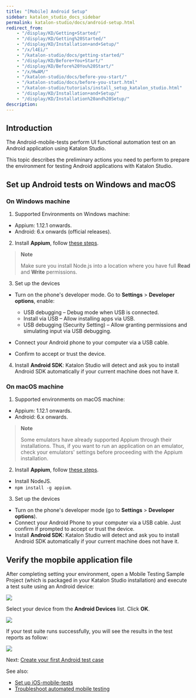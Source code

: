 ```yaml
---
title: "[Mobile] Android Setup"
sidebar: katalon_studio_docs_sidebar
permalink: katalon-studio/docs/android-setup.html
redirect_from:
    - "/display/KD/Getting+Started/"
    - "/display/KD/Getting%20Started/"
    - "/display/KD/Installation+and+Setup/"
    - "/x/l4Ei/"
    - "/katalon-studio/docs/getting-started/"
    - "/display/KD/Before+You+Start/"
    - "/display/KD/Before%20You%20Start/"
    - "/x/HwAM/"
    - "/katalon-studio/docs/before-you-start/"
    - "/katalon-studio/docs/before-you-start.html"
    - "/katalon-studio/tutorials/install_setup_katalon_studio.html"
    - "/display/KD/Installation+and+Setup/"
    - "/display/KD/Installation%20and%20Setup/"
description:
---
```


## Introduction

   The Android-mobile-tests perform UI functional automation test on an Android application using Katalon Studio.

   This topic describes the preliminary actions you need to perform to prepare the environment for testing Android applications with Katalon Studio.

## Set up Android tests on Windows and macOS
   
### On Windows machine
   1. Supported Environments on Windows machine: 
   
   * Appium: 1.12.1 onwards.
   * Android: 6.x onwards (official releases).
   2. Install **Appium**, follow [these steps](http://appium.io/docs/en/about-appium/getting-started/#installing-appium).
   
   > **Note**
   >
   > Make sure you install Node.js into a location where you have full **Read** and **Write** permissions.
   3. Set up the devices
   
   * Turn on the phone's developer mode. Go to **Settings** > **Developer options**, enable:
   
      - USB debugging – Debug mode when USB is connected.
      - Install via USB – Allow installing apps via USB.
      - USB debugging (Security Setting) – Allow granting permissions and simulating input via USB debugging. 
   
   * Connect your Android phone to your computer via a USB cable.
   * Confirm to accept or trust the device.
   4. Install **Android SDK**: Katalon Studio will detect and ask you to install Android SDK automatically if your current machine does not have it.

### On macOS machine 
   1. Supported environments on macOS machine:
   * Appium: 1.12.1 onwards.
   * Android: 6.x onwards.
   
   > **Note**
   >
   > Some emulators have already supported Appium through their installations. Thus, if you want to run an application on an emulator, check your emulators' settings before proceeding with the Appium installation.
   2. Install **Appium**, follow [these steps](http://appium.io/docs/en/about-appium/getting-started/#installing-appium).
   * Install NodeJS.
   * `npm install -g appium`.
   3. Set up the devices
   * Turn on the phone's developer mode (go to **Settings** > **Developer options**).
   * Connect your Android Phone to your computer via a USB cable. Just confirm if prompted to accept or trust the device.
   * Install **Android SDK**: Katalon Studio will detect and ask you to install Android SDK automatically if your current machine does not have it.

## Verify the mopbile application file

   After completing setting your environment, open a    Mobile Testing Sample Project (which is packaged in  your Katalon Studio installation) and execute a test suite using an Android device: 
   
   ![](https://github.com/katalon-studio/docs-images/raw/master/katalon-studio/docs/mobile-on-macos/image2017-6-29-143A483A34.png)  

   Select your device from the **Android Devices** list. Click **OK**. 

   ![](https://github.com/katalon-studio/docs-images/raw/master/katalon-studio/docs/mobile-on-macos/image2018-1-26-183A393A1.png)

   If your test suite runs successfully, you will see the results in the test reports as follow:

   ![](https://github.com/katalon-studio/docs-images/raw/master/katalon-studio/docs/mobile-on-macos/image2018-6-15-173A473A28.png)
   
   Next: [Create your first Android test case](link)

   See also:
   * [Set up iOS-mobile-tests](https://docs.katalon.com/katalon-studio/docs/mobile-on-macos.html)
   * [Troubleshoot automated mobile testing](https://docs.katalon.com/katalon-studio/docs/troubleshooting-automated-mobile-testing.html)
   </details>
